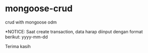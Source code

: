 # mongoose-crud
crud with mongoose odm

*NOTICE: Saat create transaction, data harap diinput dengan format berikut: yyyy-mm-dd

Terima kasih
